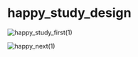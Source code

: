 # happy_study_design
![happy_study_first(1)](https://user-images.githubusercontent.com/65775979/115193454-d4173380-a109-11eb-8a25-df29e3078c39.jpg)


![happy_next(1)](https://user-images.githubusercontent.com/65775979/115193553-f315c580-a109-11eb-836f-88676a129a7b.jpg)


